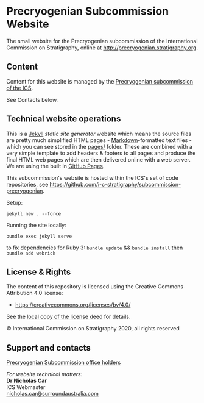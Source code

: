 # Precryogenian Subcommission Website
The small website for the Precryogenian subcommission of the International Commission on Stratigraphy, online at <http://precryogenian.stratigraphy.org>.


## Content
Content for this website is managed by the [Precryogenian subcommission of the ICS](https://stratigraphy.org/subcommissions#precryogenian).

See Contacts below.


## Technical website operations
This is a [Jekyll](https://jekyllrb.com/) *static site generator* website which means the source files are pretty much simplified HTML pages - [Markdown](https://github.com/adam-p/markdown-here/wiki/Markdown-Cheatsheet)-formatted text files - which you can see stored in the [pages/](pages/) folder. These are combined with a very simple template to add headers & footers to all pages and produce the final HTML web pages which are then delivered online with a web server. We are using the built in [GitHub Pages](https://pages.github.com/).

This subcommission's website is hosted within the ICS's set of code repositories, see <https://github.com/i-c-stratigraphy/subcommission-precryogenian>.

Setup:

`jekyll new . --force`

Running the site locally:

`bundle exec jekyll serve`

to fix dependencies for Ruby 3: `bundle update` && `bundle install` then `bundle add webrick`

## License & Rights
The content of this repository is licensed using the Creative Commons Attribution 4.0 license:

* <https://creativecommons.org/licenses/by/4.0/>

See the [local copy of the license deed](LICENSE) for details.

&copy; International Commission on Stratigraphy 2020, all rights reserved


## Support and contacts
[Precryogenian Subcommission office holders](https://stratigraphy.org/subcommissions#precryogenian)


*For website technical matters:*  
**Dr Nicholas Car**  
ICS Webmaster  
<nicholas.car@surroundaustralia.com>  
